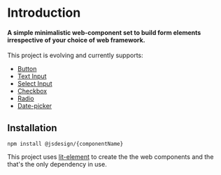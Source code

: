 # Introduction

#### A simple minimalistic web-component set to build form elements irrespective of your choice of web framework.

This project is evolving and currently supports:

* [Button](components/button.md)
* [Text Input](components/text-input.md)
* [Select Input](components/select-input.md)
* [Checkbox](components/checkbox.md)
* [Radio](components/radio.md)
* [Date-picker](components/date-picker.md)

## Installation

```text
npm install @jsdesign/{componentName}
```

This project uses [lit-element](https://lit-element.polymer-project.org/) to create the the web components and the that's the only dependency in use.

